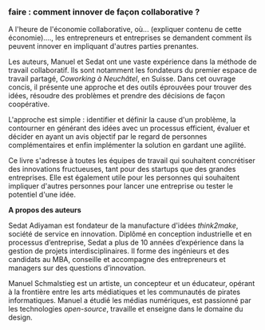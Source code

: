 ### faire : comment innover de façon collaborative ? 


A l'heure de l'économie collaborative, où... (expliquer contenu de cette économie)...., les entrepreneurs et entreprises se demandent comment ils peuvent innover en impliquant d'autres parties prenantes. 

Les auteurs, Manuel et Sedat ont une vaste expérience dans la méthode de travail collaboratif. Ils sont notamment les fondateurs du premier espace de travail partagé, *Coworking à Neuchâtel*, en Suisse. Dans cet ouvrage concis, il présente une approche et des outils éprouvées pour trouver des idées, résoudre des problèmes et prendre des décisions de façon coopérative. 

L'approche est simple : identifier et définir la cause d'un problème, la contourner en générant des idées avec un processus efficient, évaluer et décider en ayant un avis objectif par le regard de personnes complémentaires et enfin implémenter la solution en gardant une agilité. 

Ce livre s'adresse à toutes les équipes de travail qui souhaitent concrétiser des innovations fructueuses, tant pour des startups que des grandes entreprises. Elle est également utile pour les personnes qui souhaitent impliquer d'autres personnes pour lancer une entreprise ou tester le potentiel d'une idée. 


**A propos des auteurs**

Sedat Adiyaman est fondateur de la manufacture d'idées *think2make*, société de service en innovation. Diplômé en conception industrielle et en processus d’entreprise, Sedat a plus de 10 années d’expérience dans la gestion de projets interdisciplinaires. Il forme des ingénieurs et des candidats au MBA, conseille et accompagne des entrepreneurs et managers sur des questions d’innovation. 

Manuel Schmalstieg est un artiste, un concepteur et un éducateur, opérant à la frontière entre les arts médiatiques et les communautés de pirates informatiques. Manuel a étudié les médias numériques, est passionné par les technologies *open-source*, travaille et enseigne dans le domaine du design. 